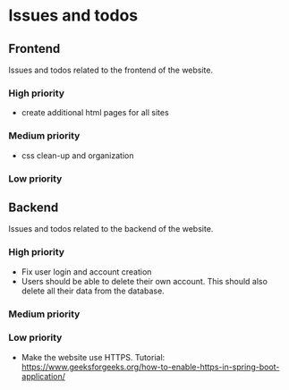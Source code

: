# Issues and todos

## Frontend
Issues and todos related to the frontend of the website.

### High priority

- create additional html pages for all sites

### Medium priority

- css clean-up and organization

### Low priority

## Backend
Issues and todos related to the backend of the website.

### High priority


- Fix user login and account creation
- Users should be able to delete their own account. This should also delete all their data from the database.

### Medium priority


### Low priority

- Make the website use HTTPS. Tutorial: https://www.geeksforgeeks.org/how-to-enable-https-in-spring-boot-application/